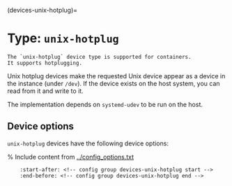 (devices-unix-hotplug)=
# Type: `unix-hotplug`

```{note}
The `unix-hotplug` device type is supported for containers.
It supports hotplugging.
```

Unix hotplug devices make the requested Unix device appear as a device in the instance (under `/dev`).
If the device exists on the host system, you can read from it and write to it.

The implementation depends on `systemd-udev` to be run on the host.

## Device options

`unix-hotplug` devices have the following device options:

% Include content from [../config_options.txt](../config_options.txt)
```{include} ../config_options.txt
    :start-after: <!-- config group devices-unix-hotplug start -->
    :end-before: <!-- config group devices-unix-hotplug end -->
```
